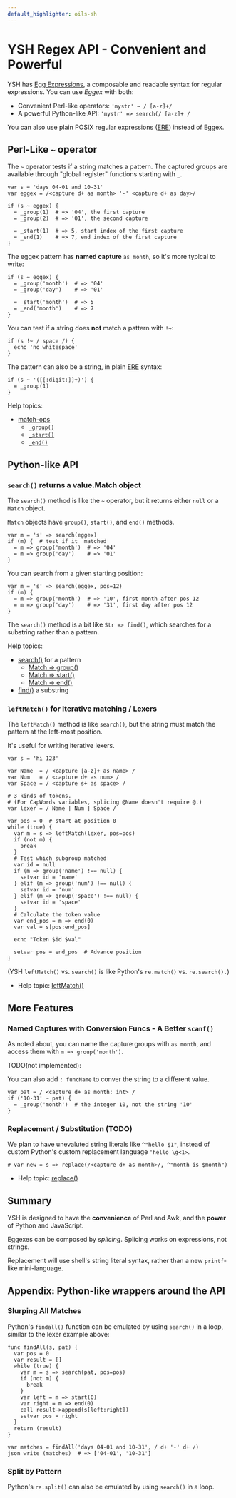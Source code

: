 ```yaml
---
default_highlighter: oils-sh
---
```


YSH Regex API - Convenient and Powerful
=======================================

YSH has [Egg Expressions](eggex.html), a composable and readable syntax for
regular expressions.  You can use *Eggex* with both:

- Convenient Perl-like operators: `'mystr' ~ / [a-z]+/ `
- A powerful Python-like API: `'mystr' => search(/ [a-z]+ /`

You can also use plain POSIX regular expressions ([ERE]($xref)) instead of
Eggex.

<div id="toc">
</div>

<!--
TODO: need $help-topic shortcut

- [`_group()`]($help-topic:_group)
- [`Match => group()`]($help-topic:group)
- [`Str => search()`]($help-topic:search)
- [`Str => leftMatch()`]($help-topic:leftMatch)
-->

## Perl-Like `~` operator

The `~` operator tests if a string matches a pattern.  The captured groups are
available through "global register" functions starting with `_`.

    var s = 'days 04-01 and 10-31'
    var eggex = /<capture d+ as month> '-' <capture d+ as day>/

    if (s ~ eggex) {
      = _group(1)  # => '04', the first capture
      = _group(2)  # => '01', the second capture

      = _start(1)  # => 5, start index of the first capture
      = _end(1)    # => 7, end index of the first capture
    }

The eggex pattern has **named capture** `as month`, so it's more typical to
write:

    if (s ~ eggex) {
      = _group('month')  # => '04'
      = _group('day')    # => '01'

      = _start('month')  # => 5
      = _end('month')    # => 7
    }

You can test if a string does **not** match a pattern with `!~`:

    if (s !~ / space /) {
      echo 'no whitespace'
    }

The pattern can also be a string, in plain [ERE]($xref) syntax:

    if (s ~ '([[:digit:]]+)') {
      = _group(1)
    }

Help topics:

- [match-ops](ref/chap-expr-lang.html#match-ops)
  - [`_group()`](ref/chap-builtin-func.html#_group)
  - [`_start()`](ref/chap-builtin-func.html#_start)
  - [`_end()`](ref/chap-builtin-func.html#_end)

## Python-like API

### `search()` returns a value.Match object

The `search()` method is like the `~` operator, but it returns either `null` or
a `Match` object.

`Match` objects have `group()`, `start()`, and `end()` methods.

    var m = 's' => search(eggex)
    if (m) {  # test if it  matched
      = m => group('month')  # => '04'
      = m => group('day')    # => '01'
    }

You can search from a given starting position:

    var m = 's' => search(eggex, pos=12)
    if (m) {
      = m => group('month')  # => '10', first month after pos 12
      = m => group('day')    # => '31', first day after pos 12
    }

The `search()` method is a bit like `Str => find()`, which searches for a
substring rather than a pattern.

Help topics:

- [search()](ref/chap-type-method.html#search) for a pattern
  - [Match => group()](ref/chap-type-method.html#group)
  - [Match => start()](ref/chap-type-method.html#start)
  - [Match => end()](ref/chap-type-method.html#end)
- [find()](ref/chap-type-method.html#find) a substring

### `leftMatch()` for Iterative matching / Lexers

The `leftMatch()` method is like `search()`, but the string must match the
pattern at the left-most position.

It's useful for writing iterative lexers.

    var s = 'hi 123'

    var Name  = / <capture [a-z]+ as name> /
    var Num   = / <capture d+ as num> /
    var Space = / <capture s+ as space> /

    # 3 kinds of tokens.
    # (For CapWords variables, splicing @Name doesn't require @.)
    var lexer = / Name | Num | Space /

    var pos = 0  # start at position 0
    while (true) {
      var m = s => leftMatch(lexer, pos=pos)
      if (not m) {
        break
      }
      # Test which subgroup matched
      var id = null
      if (m => group('name') !== null) {
        setvar id = 'name'
      } elif (m => group('num') !== null) {
        setvar id = 'num'
      } elif (m => group('space') !== null) {
        setvar id = 'space'
      }
      # Calculate the token value
      var end_pos = m => end(0)
      var val = s[pos:end_pos]

      echo "Token $id $val"

      setvar pos = end_pos  # Advance position
    }

(YSH `leftMatch()` vs. `search()` is like Python's `re.match()` vs.
`re.search().`)

- Help topic: [leftMatch()](ref/chap-type-method.html#leftMatch)

## More Features

### Named Captures with Conversion Funcs - A Better `scanf()`

As noted about, you can name the capture groups with `as month`, and access
them with `m => group('month')`.

TODO(not implemented):

You can also add `: funcName` to conver the string to a different value.

    var pat = / <capture d+ as month: int> /
    if ('10-31' ~ pat) {
      = _group('month')  # the integer 10, not the string '10'
    }

### Replacement / Substitution (TODO)

We plan to have unevaluted string literals like `^"hello $1"`, instead of
custom Python's custom replacement language `'hello \g<1>`.

    # var new = s => replace(/<capture d+ as month>/, ^"month is $month")


- Help topic: [replace()](ref/chap-type-method.html#replace)

<!--

Notes:
- replace() can be for both substring and eggex?
- replace() takes N

-->

## Summary

YSH is designed to have the **convenience** of Perl and Awk, and the **power**
of Python and JavaScript.

Eggexes can be composed by *splicing*.  Splicing works on expressions, not
strings.

Replacement will use shell's string literal syntax, rather than a new
`printf`-like mini-language.

## Appendix: Python-like wrappers around the API

### Slurping All Matches

Python's `findall()` function can be emulated by using `search()` in a loop,
similar to the lexer example above:

    func findAll(s, pat) {
      var pos = 0
      var result = []
      while (true) {
        var m = s => search(pat, pos=pos)
        if (not m) {
          break
        }
        var left = m => start(0)
        var right = m => end(0)
        call result->append(s[left:right])
        setvar pos = right
      }
      return (result)
    }

    var matches = findAll('days 04-01 and 10-31', / d+ '-' d+ /)
    json write (matches)  # => ['04-01', '10-31']

### Split by Pattern

Python's `re.split()` can also be emulated by using `search()` in a loop.
